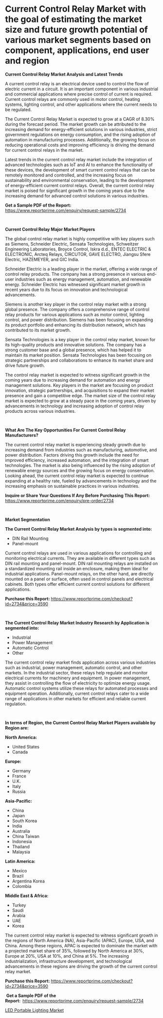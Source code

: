 <p><h1>Current Control Relay Market with the goal of estimating the market size and future growth potential of various market segments based on component, applications, end user and region</h1></p><p><strong>Current Control Relay Market Analysis and Latest Trends</strong></p>
<p><p>A current control relay is an electrical device used to control the flow of electric current in a circuit. It is an important component in various industrial and commercial applications where precise control of current is required. Current control relays are commonly used in motor control, heating systems, lighting control, and other applications where the current needs to be regulated.</p><p>The Current Control Relay Market is expected to grow at a CAGR of 8.30% during the forecast period. The market growth can be attributed to the increasing demand for energy-efficient solutions in various industries, strict government regulations on energy consumption, and the rising adoption of automation in manufacturing processes. Additionally, the growing focus on reducing operational costs and improving efficiency is driving the demand for current control relays in the market.</p><p>Latest trends in the current control relay market include the integration of advanced technologies such as IoT and AI to enhance the functionality of these devices, the development of smart current control relays that can be remotely monitored and controlled, and the increasing focus on sustainability and environmental conservation, leading to the development of energy-efficient current control relays. Overall, the current control relay market is poised for significant growth in the coming years due to the increasing demand for advanced control solutions in various industries.</p></p>
<p><strong>Get a Sample PDF of the Report:&nbsp;</strong> <a href="https://www.reportprime.com/enquiry/request-sample/2734">https://www.reportprime.com/enquiry/request-sample/2734</a></p>
<p>&nbsp;</p>
<p><strong>Current Control Relay Major Market Players</strong></p>
<p><p>The global control relay market is highly competitive with key players such as Siemens, Schneider Electric, Sensata Technologies, Schweitzer Engineering Laboratories, Broyce Control, Iskra d.d., ENTEC ELECTRIC & ELECTRONIC, Arcteq Relays, CIRCUTOR, GAVE ELECTRO, Jiangsu Sfere Electric, HAZEMEYER, and GIC India.</p><p>Schneider Electric is a leading player in the market, offering a wide range of control relay products. The company has a strong presence in various end-user industries such as energy management, automation, and renewable energy. Schneider Electric has witnessed significant market growth in recent years due to its focus on innovation and technological advancements.</p><p>Siemens is another key player in the control relay market with a strong global presence. The company offers a comprehensive range of control relay products for various applications such as motor control, lighting control, and power distribution. Siemens has been focusing on expanding its product portfolio and enhancing its distribution network, which has contributed to its market growth.</p><p>Sensata Technologies is a key player in the control relay market, known for its high-quality products and innovative solutions. The company has a strong customer base and a global presence, which has helped it to maintain its market position. Sensata Technologies has been focusing on strategic partnerships and collaborations to enhance its market share and drive future growth.</p><p>The control relay market is expected to witness significant growth in the coming years due to increasing demand for automation and energy management solutions. Key players in the market are focusing on product innovation, strategic partnerships, and acquisitions to expand their market presence and gain a competitive edge. The market size of the control relay market is expected to grow at a steady pace in the coming years, driven by advancements in technology and increasing adoption of control relay products across various industries.</p></p>
<p>&nbsp;</p>
<p><strong>What Are The Key Opportunities For Current Control Relay Manufacturers?</strong></p>
<p><p>The current control relay market is experiencing steady growth due to increasing demand from industries such as manufacturing, automotive, and power distribution. Factors driving this growth include the need for improved efficiency, increased automation, and the integration of smart technologies. The market is also being influenced by the rising adoption of renewable energy sources and the growing focus on energy conservation. Looking ahead, the current control relay market is expected to continue expanding at a healthy rate, fueled by advancements in technology and the increasing emphasis on sustainable practices in various industries.</p></p>
<p><strong>Inquire or Share Your Questions If Any Before Purchasing This Report:</strong> <a href="https://www.reportprime.com/enquiry/pre-order/2734">https://www.reportprime.com/enquiry/pre-order/2734</a></p>
<p>&nbsp;</p>
<p><strong>Market Segmentation</strong></p>
<p><strong>The Current Control Relay Market Analysis by types is segmented into:</strong></p>
<p><ul><li>DIN Rail Mounting</li><li>Panel-mount</li></ul></p>
<p><p>Current control relays are used in various applications for controlling and monitoring electrical currents. They are available in different types such as DIN rail mounting and panel-mount. DIN rail mounting relays are installed on a standardized mounting rail inside an enclosure, making them ideal for industrial applications. Panel-mount relays, on the other hand, are directly mounted on a panel or surface, often used in control panels and electrical cabinets. Both types offer efficient current control solutions for different applications.</p></p>
<p><strong>Purchase this Report:&nbsp;</strong><a href="https://www.reportprime.com/checkout?id=2734&price=3590">https://www.reportprime.com/checkout?id=2734&price=3590</a></p>
<p>&nbsp;</p>
<p><strong>The Current Control Relay Market Industry Research by Application is segmented into:</strong></p>
<p><ul><li>Industrial</li><li>Power Management</li><li>Automatic Control</li><li>Other</li></ul></p>
<p><p>The current control relay market finds application across various industries such as industrial, power management, automatic control, and other markets. In the industrial sector, these relays help regulate and monitor electrical currents for machinery and equipment. In power management, they assist in controlling the flow of electricity to optimize energy usage. Automatic control systems utilize these relays for automated processes and equipment operation. Additionally, current control relays cater to a wide range of applications in other markets for efficient and reliable current regulation.</p></p>
<p>&nbsp;</p>
<p><strong>In terms of Region, the Current Control Relay Market Players available by Region are:</strong></p>
<p>
    <p> <strong> North America: </strong>
        <ul>
            <li>United States</li>
            <li>Canada</li>
        </ul>
        </p> 
    <p> <strong> Europe: </strong>
        <ul>
            <li>Germany</li>
            <li>France</li>
            <li>U.K.</li>
            <li>Italy</li>
            <li>Russia</li>
        </ul>
        </p> 
    <p> <strong> Asia-Pacific: </strong>
        <ul>
            <li>China</li>
            <li>Japan</li>
            <li>South Korea</li>
            <li>India</li>
            <li>Australia</li>
            <li>China Taiwan</li>
            <li>Indonesia</li>
            <li>Thailand</li>
            <li>Malaysia</li>
        </ul>
        </p> 
    <p> <strong> Latin America: </strong>
        <ul>
            <li>Mexico</li>
            <li>Brazil</li>
            <li>Argentina Korea</li>
            <li>Colombia</li>
        </ul>
        </p> 
    <p> <strong> Middle East & Africa: </strong>
        <ul>
            <li>Turkey</li>
            <li>Saudi</li>
            <li>Arabia</li>
            <li>UAE</li>
            <li>Korea</li>
        </ul>
    </p>
    </p>
<p><p>The current control relay market is expected to witness significant growth in the regions of North America (NA), Asia-Pacific (APAC), Europe, USA, and China. Among these regions, APAC is expected to dominate the market with a projected market share of 35%, followed by North America at 30%, Europe at 20%, USA at 10%, and China at 5%. The increasing industrialization, infrastructure development, and technological advancements in these regions are driving the growth of the current control relay market.</p></p>
<p><strong>Purchase this Report: </strong><a href="https://www.reportprime.com/checkout?id=2734&price=3590">https://www.reportprime.com/checkout?id=2734&price=3590</a></p>
<p>&nbsp;<strong>Get a Sample PDF of the Report:&nbsp;&nbsp;</strong><a href="https://www.reportprime.com/enquiry/request-sample/2734">https://www.reportprime.com/enquiry/request-sample/2734</a></p>
<p><strong></strong></p>
<p><p><a href="https://github.com/ChiragRP21/Market-Research-Report-List-3/blob/main/led-portable-lighting-market.md">LED Portable Lighting Market</a></p></p>
